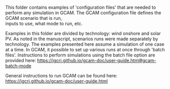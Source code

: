 This folder contains examples of 'configuration files' that are needed to perform any simulation in GCAM. The GCAM configuration file defines the GCAM scenario that is run,  
inputs to use, what mode to run, etc.

Examples in this folder are divided by technology: wind onshore and solar PV. As noted in the manuscript, scenarios runs were made separately by technology. The examples presented here assume a simulation of one case at a time. In GCAM,  it possible to set up various runs at once through 'batch files'. Instructions to perform simulations using the batch file option are provided here: https://jgcri.github.io/gcam-doc/user-guide.html#gcam-batch-mode

General instructions to run GCAM can be found here: https://jgcri.github.io/gcam-doc/user-guide.html
